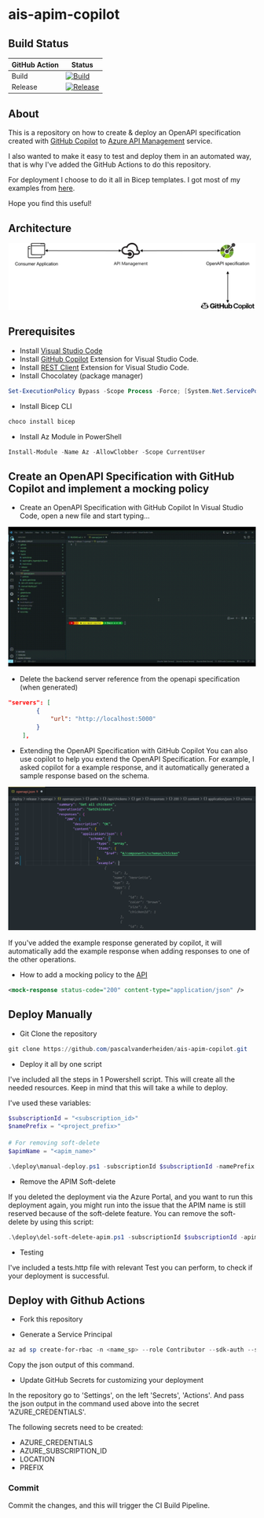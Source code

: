 # ais-apim-copilot

## Build Status

| GitHub Action | Status |
| ----------- | ----------- |
| Build | [![Build](https://github.com/pascalvanderheiden/ais-apim-copilot/actions/workflows/build.yml/badge.svg?branch=main)](https://github.com/pascalvanderheiden/ais-apim-copilot/actions/workflows/build.yml) |
| Release | [![Release](https://github.com/pascalvanderheiden/ais-apim-copilot/actions/workflows/release.yml/badge.svg)](https://github.com/pascalvanderheiden/ais-apim-copilot/actions/workflows/release.yml) |

## About

This is a repository on how to create & deploy an OpenAPI specification created with [GitHub Copilot](https://github.com/features/copilot) to [Azure API Management](https://docs.microsoft.com/en-us/azure/api-management/overview) service.

I also wanted to make it easy to test and deploy them in an automated way, that is why I've added the GitHub Actions to do this repository.

For deployment I choose to do it all in Bicep templates. I got most of my examples from [here](https://github.com/Azure/bicep/tree/main/docs/examples).

Hope you find this useful!

## Architecture

![ais-apim-copilot](docs/images/arch.png)

## Prerequisites

* Install [Visual Studio Code](https://code.visualstudio.com/download)
* Install [GitHub Copilot](https://copilot.github.com/) Extension for Visual Studio Code.
* Install [REST Client](https://marketplace.visualstudio.com/items?itemName=humao.rest-client) Extension for Visual Studio Code.
* Install Chocolatey (package manager)

```ps1
Set-ExecutionPolicy Bypass -Scope Process -Force; [System.Net.ServicePointManager]::SecurityProtocol = [System.Net.ServicePointManager]::SecurityProtocol -bor 3072; iex ((New-Object System.Net.WebClient).DownloadString('https://community.chocolatey.org/install.ps1'))
```

* Install Bicep CLI

```ps1
choco install bicep
```

* Install Az Module in PowerShell

```ps1
Install-Module -Name Az -AllowClobber -Scope CurrentUser
```

## Create an OpenAPI Specification with GitHub Copilot and implement a mocking policy

* Create an OpenAPI Specification with GitHub Copilot
In Visual Studio Code, open a new file and start typing...

![ais-apim-copilot](docs/images/github_copilot_openapi.gif)

* Delete the backend server reference from the openapi specification (when generated)

```json
"servers": [
        {
            "url": "http://localhost:5000"
        }
    ],
```

* Extending the OpenAPI Specification with GitHub Copilot
You can also use copilot to help you extend the OpenAPI Specification. For example, I asked copilot for a example response, and it automatically generated a sample response based on the schema.

![ais-apim-copilot](docs/images/extending_openapi_spec_with_copilot.png)

If you've added the example response generated by copilot, it will automatically add the example response when adding responses to one of the other operations.

* How to add a mocking policy to the [API](deploy/release/policies/api_policy.xml)

```xml
<mock-response status-code="200" content-type="application/json" />
```

## Deploy Manually

* Git Clone the repository

```ps1
git clone https://github.com/pascalvanderheiden/ais-apim-copilot.git
```

* Deploy it all by one script

I've included all the steps in 1 Powershell script. This will create all the needed resources. Keep in mind that this will take a while to deploy.

I've used these variables:

```ps1
$subscriptionId = "<subscription_id>"
$namePrefix = "<project_prefix>"

# For removing soft-delete
$apimName = "<apim_name>"
```

```ps1
.\deploy\manual-deploy.ps1 -subscriptionId $subscriptionId -namePrefix $namePrefix
```

* Remove the APIM Soft-delete

If you deleted the deployment via the Azure Portal, and you want to run this deployment again, you might run into the issue that the APIM name is still reserved because of the soft-delete feature. You can remove the soft-delete by using this script:

```ps1
.\deploy\del-soft-delete-apim.ps1 -subscriptionId $subscriptionId -apimName $apimName
```

* Testing

I've included a tests.http file with relevant Test you can perform, to check if your deployment is successful.

## Deploy with Github Actions

* Fork this repository

* Generate a Service Principal

```ps1
az ad sp create-for-rbac -n <name_sp> --role Contributor --sdk-auth --scopes /subscriptions/<subscription_id>
```

Copy the json output of this command.

* Update GitHub Secrets for customizing your deployment

In the repository go to 'Settings', on the left 'Secrets', 'Actions'.
And pass the json output in the command used above into the secret 'AZURE_CREDENTIALS'.

The following secrets need to be created:

* AZURE_CREDENTIALS
* AZURE_SUBSCRIPTION_ID
* LOCATION
* PREFIX

### Commit

Commit the changes, and this will trigger the CI Build Pipeline.
